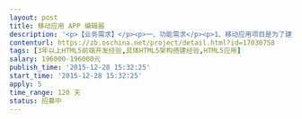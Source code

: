 ```yaml
---                
layout: post       
title: 移动应用 APP 编辑器           
description: '<p>【业务需求】</p><p>一、功能需求</p><p>1、移动应用项目是为了建立能在手机端进行翻页类HTML5页面的编辑、展示与传播的移动应用。</p><p>本次项目建立的系统属于轻应用，用户不需要下载APP应用程序，只需扫描二维码即可使用，提高传播效</p><p>率。</p><p>2、功能点：</p><p>注册登录、故事设置、我的故事、创建故事、故事搜索、</p><p>故事详细、图片组件、音乐组件、文字组件、背景组件、</p><p>故事预览、发布故事、故事集</p><p>详见附件《项目方案》</p><p>二、技术要求</p><p>1. 3年以上HTML5前端开发经验，具体HTML5架构搭建经验；</p><p>2. 精通HTML 5 API（本地存储，离线应用，websocket）。</p><p>另外,必须有比较强的 AJAX前后台数据交互经验。懂得数据格式，</p><p>并且要有和后台配合写 JS 的业务逻辑的经验。除了最基本的 JQuery 框架外，</p><p>必须要有 RequireJS，AngularJS， 前端MVC （ BackBone）的开发经验；</p><p>3. 精通CSS,JavaScript,jQueryMobile,zepto,lazy.load；</p><p>4. 精通HTTP协议、HTTPS协议,了解常规网络通信协议；</p><p>5. 熟悉boostrap、Less等前端框架；</p><p>6. 熟悉Android/IOS等移动平台；</p><p>7. 精通Hybird混合开发模式，具有混合开发项目经验；</p><p>8. 熟悉JAVASCRIPT MVC， MVVN框架；</p><p>9. 熟悉CSS3 动画 API；</p><p>三、非功能性要求</p><p><br></p><p>【人员要求】</p><p>一、能力要求</p><p>1、有HTML5前端开发经验，具体HTML5架构搭建经验</p><p>2、有 RequireJS，AngularJS， 前端MVC （ BackBone）的开发经验；</p><p>3、熟悉JAVASCRIPT MVC， MVVN框架；</p><p>4、熟悉CSS,JavaScript,jQueryMobile,zepto,lazy.load；</p><p>二、其他要求</p><p>1、良好的沟通能力；</p><p>2、有责任心；</p><p><br></p><p>【交付要求】</p><p>一、交付计划</p><p>本需求将按3个阶段进行交付和验收，初步的交付计划以及相应的提交物要求如下：</p><p>1、第一阶段：架构设计；</p><p>2、第二阶段：</p><p>登录功能、注册功能、忘记密码、授权登录、设置主页、修改密码、帮助中心、问题反馈；</p><p>3、第三阶段：</p><p>故事页（首页）、故事详细页、搜索页、我的故事、创建故事、图片组件、音乐组件、<span style="font-size: 0.875rem;">文本组件、背景组件、预览页面、故事设置、作品发布页面。</span></p><p>&nbsp;详情参考《项目方案.docx》文档。</p><p>二、验收基准</p><p>&nbsp; 完成项目需求功能交付。</p>'     
contenturl: https://zb.oschina.net/project/detail.html?id=17030758      
tags: [3年以上HTML5前端开发经验,具体HTML5架构搭建经验,HTML5应用]            
salary: 196000-196000元          
publish_time: '2015-12-28 15:32:25'         
start_time: '2015-12-28 15:32:25'           
apply: 5                   
time_range: 120 天              
status: 招募中                  
---                 
```


